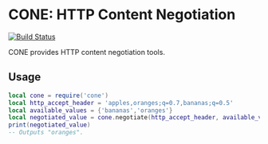 # CONE: HTTP Content Negotiation

[![Build Status](https://travis-ci.org/bartfeenstra/cone.svg?branch=master)](https://travis-ci.org/bartfeenstra/cone)

CONE provides HTTP content negotiation tools.

## Usage

```lua
local cone = require('cone')
local http_accept_header = 'apples,oranges;q=0.7,bananas;q=0.5'
local available_values = {'bananas','oranges'}
local negotiated_value = cone.negotiate(http_accept_header, available_values)
print(negotiated_value)
-- Outputs "oranges".
```